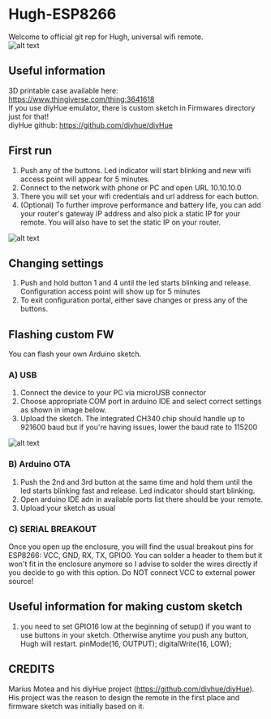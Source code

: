 # Hugh-ESP8266

Welcome to official git rep for Hugh, universal wifi remote.  
![alt text](https://raw.githubusercontent.com/mcer12/Hugh-ESP8266/develop/Images/hugh.jpg)

## Useful information
3D printable case available here:  
https://www.thingiverse.com/thing:3641618  
If you use diyHue emulator, there is custom sketch in Firmwares directory just for that!  
diyHue github: https://github.com/diyhue/diyHue  

## First run
1) Push any of the buttons. Led indicator will start blinking and new wifi access point will appear for 5 minutes. 
2) Connect to the network with phone or PC and open URL 10.10.10.0
3) There you will set your wifi credentials and url address for each button.
4) (Optional) To further improve performance and battery life, you can add your router's gateway IP address and also pick a static IP for your remote. You will also have to set the static IP on your router.

![alt text](https://raw.githubusercontent.com/mcer12/Hugh-ESP8266/develop/Images/ap_screen.png)

## Changing settings
1) Push and hold button 1 and 4 until the led starts blinking and release. Configuration access point will show up for 5 minutes
2) To exit configuration portal, either save changes or press any of the buttons.

## Flashing custom FW
You can flash your own Arduino sketch. 

### A) USB
1) Connect the device to your PC via microUSB connector
2) Choose appropriate COM port in arduino IDE and select correct settings as shown in image below.
3) Upload the sketch. The integrated CH340 chip should handle up to 921600 baud but if you're having issues, lower the baud rate to 115200

![alt text](https://raw.githubusercontent.com/mcer12/Hugh-ESP8266/develop/Images/ide_settings.png)

### B) Arduino OTA
1) Push the 2nd and 3rd button at the same time and hold them until the led starts blinking fast and release. Led indicator should start blinking.
2) Open arduino IDE adn in available ports list there should be your remote.
3) Upload your sketch as usual

### C) SERIAL BREAKOUT
Once you open up the enclosure, you will find the usual breakout pins for ESP8266: VCC, GND, RX, TX, GPIO0. You can solder a header to them but it won't fit in the enclosure anymore so I advise to solder the wires directly if you decide to go with this option.
Do NOT connect VCC to external power source!

## Useful information for making custom sketch
1) you need to set GPIO16 low at the beginning of setup() if you want to use buttons in your sketch. Otherwise anytime you push any button, Hugh will restart.
pinMode(16, OUTPUT);
digitalWrite(16, LOW);

## CREDITS
Marius Motea and his diyHue project (https://github.com/diyhue/diyHue). His project was the reason to design the remote in the first place and firmware sketch was initially based on it.